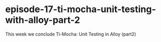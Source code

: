 # episode-17-ti-mocha-unit-testing-with-alloy-part-2
This week we conclude Ti-Mocha: Unit Testing in Alloy (part2)
